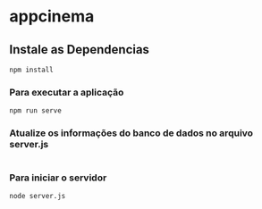 # appcinema

## Instale as Dependencias 
```
npm install
```

### Para executar a aplicação
```
npm run serve
```

### Atualize os informações do banco de dados no arquivo server.js
```
```


### Para iniciar o servidor 
```
node server.js
```


